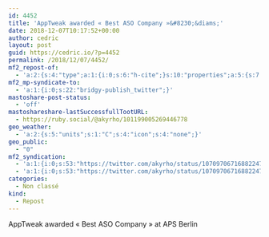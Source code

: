 ```yaml
---
id: 4452
title: 'AppTweak awarded « Best ASO Company »&#8230;&diams;'
date: 2018-12-07T10:17:52+00:00
author: cedric
layout: post
guid: https://cedric.io/?p=4452
permalink: /2018/12/07/4452/
mf2_repost-of:
  - 'a:2:{s:4:"type";a:1:{i:0;s:6:"h-cite";}s:10:"properties";a:5:{s:7:"summary";a:1:{i:0;s:290:"“🙏 THANK YOU! 🏆 We are DELIGHTED to be awarded "Best #ASO Company" by @apppromotion #AppGrowthAwards Thank you all for your kind support and for helping us build this amazing #ASOTool! 2018 was incredible and could have not ended in a better way! 🤩 #APSBerlin #grateful #proud”";}s:4:"name";a:1:{i:0;s:19:"AppTweak on Twitter";}s:3:"url";a:1:{i:0;s:55:"https://twitter.com/AppTweak/status/1070764825402236928";}s:11:"publication";a:1:{i:0;s:7:"Twitter";}s:6:"author";a:2:{s:4:"type";a:1:{i:0;s:6:"h-card";}s:10:"properties";a:0:{}}}}'
mf2_mp-syndicate-to:
  - 'a:1:{i:0;s:22:"bridgy-publish_twitter";}'
mastoshare-post-status:
  - 'off'
mastoshareshare-lastSuccessfullTootURL:
  - https://ruby.social/@akyrho/101199005269446778
geo_weather:
  - 'a:2:{s:5:"units";s:1:"C";s:4:"icon";s:4:"none";}'
geo_public:
  - "0"
mf2_syndication:
  - 'a:1:{i:0;s:53:"https://twitter.com/akyrho/status/1070970671688224769";}'
  - 'a:1:{i:0;s:53:"https://twitter.com/akyrho/status/1070970671688224769";}'
categories:
  - Non classé
kind:
  - Repost
---
```

AppTweak awarded « Best ASO Company » at APS Berlin